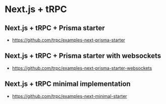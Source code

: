 # Next.js + tRPC

## Next.js + tRPC + Prisma starter

- https://github.com/trpc/examples-next-prisma-starter

## Next.js + tRPC + Prisma starter with websockets

- https://github.com/trpc/examples-next-prisma-starter-websockets

## Next.js + tRPC minimal implementation

- https://github.com/trpc/examples-next-minimal-starter

